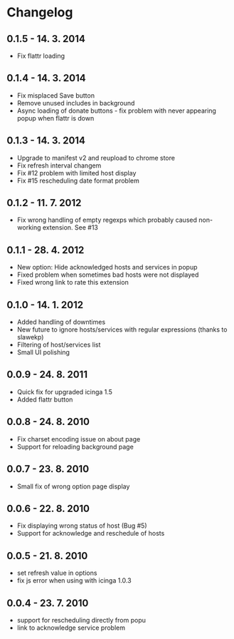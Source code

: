 Changelog
=========

0.1.5 - 14. 3. 2014
-------------------
  * Fix flattr loading

0.1.4 - 14. 3. 2014
-------------------
  * Fix misplaced Save button
  * Remove unused includes in background
  * Async loading of donate buttons - fix problem with never appearing popup when flattr is down

0.1.3 - 14. 3. 2014
-------------------
  * Upgrade to manifest v2 and reupload to chrome store
  * Fix refresh interval changem
  * Fix #12 problem with limited host display
  * Fix #15 rescheduling date format problem

0.1.2 - 11. 7. 2012
-------------------
  * Fix wrong handling of empty regexps which probably caused non-working extension. See #13

0.1.1 - 28. 4. 2012
-------------------
  * New option: Hide acknowledged hosts and services in popup
  * Fixed problem when sometimes bad hosts were not displayed
  * Fixed wrong link to rate this extension

0.1.0 - 14. 1. 2012
-------------------
  * Added handling of downtimes
  * New future to ignore hosts/services with regular expressions (thanks to slawekp)
  * Filtering of host/services list
  * Small UI polishing

0.0.9 - 24. 8. 2011
-------------------
  * Quick fix for upgraded icinga 1.5
  * Added flattr button

0.0.8 - 24. 8. 2010
-------------------
  * Fix charset encoding issue on about page
  * Support for reloading background page

0.0.7 - 23. 8. 2010
-------------------
  * Small fix of wrong option page display

0.0.6 - 22. 8. 2010
-------------------
  * Fix displaying wrong status of host (Bug #5)
  * Support for acknowledge and reschedule of hosts

0.0.5 - 21. 8. 2010
-------------------
  * set refresh value in options
  * fix js error when using with icinga 1.0.3

0.0.4 - 23. 7. 2010
-------------------
  * support for rescheduling directly from popu
  * link to acknowledge service problem

